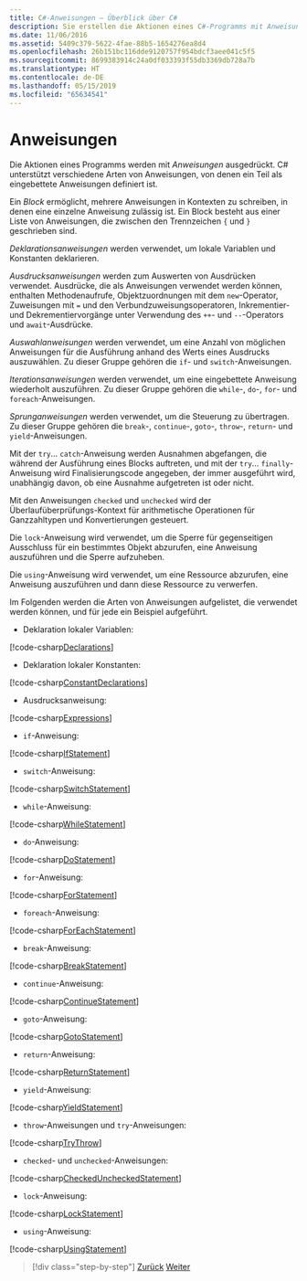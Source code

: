 ```yaml
---
title: C#-Anweisungen – Überblick über C#
description: Sie erstellen die Aktionen eines C#-Programms mit Anweisungen.
ms.date: 11/06/2016
ms.assetid: 5409c379-5622-4fae-88b5-1654276ea8d4
ms.openlocfilehash: 26b151bc116dde9120757f954bdcf3aee041c5f5
ms.sourcegitcommit: 8699383914c24a0df033393f55db3369db728a7b
ms.translationtype: HT
ms.contentlocale: de-DE
ms.lasthandoff: 05/15/2019
ms.locfileid: "65634541"
---
```

# <a name="statements"></a>Anweisungen

Die Aktionen eines Programms werden mit *Anweisungen* ausgedrückt. C# unterstützt verschiedene Arten von Anweisungen, von denen ein Teil als eingebettete Anweisungen definiert ist.

Ein *Block* ermöglicht, mehrere Anweisungen in Kontexten zu schreiben, in denen eine einzelne Anweisung zulässig ist. Ein Block besteht aus einer Liste von Anweisungen, die zwischen den Trennzeichen `{` und `}` geschrieben sind.

*Deklarationsanweisungen* werden verwendet, um lokale Variablen und Konstanten deklarieren.

*Ausdrucksanweisungen* werden zum Auswerten von Ausdrücken verwendet. Ausdrücke, die als Anweisungen verwendet werden können, enthalten Methodenaufrufe, Objektzuordnungen mit dem `new`-Operator, Zuweisungen mit `=` und den Verbundzuweisungsoperatoren, Inkrementier- und Dekrementiervorgänge unter Verwendung des `++`- und `--`-Operators und `await`-Ausdrücke.

*Auswahlanweisungen* werden verwendet, um eine Anzahl von möglichen Anweisungen für die Ausführung anhand des Werts eines Ausdrucks auszuwählen. Zu dieser Gruppe gehören die `if`- und `switch`-Anweisungen.

*Iterationsanweisungen* werden verwendet, um eine eingebettete Anweisung wiederholt auszuführen. Zu dieser Gruppe gehören die `while`-, `do`-, `for`- und `foreach`-Anweisungen.

*Sprunganweisungen* werden verwendet, um die Steuerung zu übertragen. Zu dieser Gruppe gehören die `break`-, `continue`-, `goto`-, `throw`-, `return`- und `yield`-Anweisungen.

Mit der `try`... `catch`-Anweisung werden Ausnahmen abgefangen, die während der Ausführung eines Blocks auftreten, und mit der `try`... `finally`-Anweisung wird Finalisierungscode angegeben, der immer ausgeführt wird, unabhängig davon, ob eine Ausnahme aufgetreten ist oder nicht.

Mit den Anweisungen `checked` und `unchecked` wird der Überlaufüberprüfungs-Kontext für arithmetische Operationen für Ganzzahltypen und Konvertierungen gesteuert.

Die `lock`-Anweisung wird verwendet, um die Sperre für gegenseitigen Ausschluss für ein bestimmtes Objekt abzurufen, eine Anweisung auszuführen und die Sperre aufzuheben.

Die `using`-Anweisung wird verwendet, um eine Ressource abzurufen, eine Anweisung auszuführen und dann diese Ressource zu verwerfen.

Im Folgenden werden die Arten von Anweisungen aufgelistet, die verwendet werden können, und für jede ein Beispiel aufgeführt.

* Deklaration lokaler Variablen:

 [!code-csharp[Declarations](../../../samples/snippets/csharp/tour/statements/Program.cs#L9-L15)]

* Deklaration lokaler Konstanten:

 [!code-csharp[ConstantDeclarations](../../../samples/snippets/csharp/tour/statements/Program.cs#L17-L22)]

* Ausdrucksanweisung:

 [!code-csharp[Expressions](../../../samples/snippets/csharp/tour/statements/Program.cs#L24-L31)]

* `if`-Anweisung:

 [!code-csharp[IfStatement](../../../samples/snippets/csharp/tour/statements/Program.cs#L33-L43)]

* `switch`-Anweisung:

 [!code-csharp[SwitchStatement](../../../samples/snippets/csharp/tour/statements/Program.cs#L45-L60)]

* `while`-Anweisung:

 [!code-csharp[WhileStatement](../../../samples/snippets/csharp/tour/statements/Program.cs#L62-L70)]

* `do`-Anweisung:

 [!code-csharp[DoStatement](../../../samples/snippets/csharp/tour/statements/Program.cs#L72-L81)]

* `for`-Anweisung:

 [!code-csharp[ForStatement](../../../samples/snippets/csharp/tour/statements/Program.cs#L83-L89)]

* `foreach`-Anweisung:

 [!code-csharp[ForEachStatement](../../../samples/snippets/csharp/tour/statements/Program.cs#L91-L97)]

* `break`-Anweisung:

 [!code-csharp[BreakStatement](../../../samples/snippets/csharp/tour/statements/Program.cs#L99-L108)]

* `continue`-Anweisung:

 [!code-csharp[ContinueStatement](../../../samples/snippets/csharp/tour/statements/Program.cs#L110-L118)]

* `goto`-Anweisung:

 [!code-csharp[GotoStatement](../../../samples/snippets/csharp/tour/statements/Program.cs#L120-L129)]

* `return`-Anweisung:

 [!code-csharp[ReturnStatement](../../../samples/snippets/csharp/tour/statements/Program.cs#L131-L139)]

* `yield`-Anweisung:

 [!code-csharp[YieldStatement](../../../samples/snippets/csharp/tour/statements/Program.cs#L141-L155)]

* `throw`-Anweisungen und `try`-Anweisungen:

 [!code-csharp[TryThrow](../../../samples/snippets/csharp/tour/statements/Program.cs#L157-L183)]

* `checked`- und `unchecked`-Anweisungen:

 [!code-csharp[CheckedUncheckedStatement](../../../samples/snippets/csharp/tour/statements/Program.cs#L185-L196)]

* `lock`-Anweisung:

 [!code-csharp[LockStatement](../../../samples/snippets/csharp/tour/statements/Program.cs#L257-L273)]

* `using`-Anweisung:

 [!code-csharp[UsingStatement](../../../samples/snippets/csharp/tour/statements/Program.cs#L198-L206)]

>[!div class="step-by-step"]
>[Zurück](expressions.md)
>[Weiter](classes-and-objects.md)
